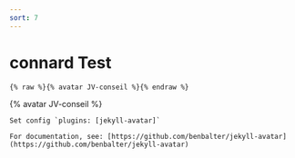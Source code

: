 ```yaml
---
sort: 7
---
```


# connard Test

```
{% raw %}{% avatar JV-conseil %}{% endraw %}
```

{% avatar JV-conseil %}

```tip
Set config `plugins: [jekyll-avatar]`

For documentation, see: [https://github.com/benbalter/jekyll-avatar](https://github.com/benbalter/jekyll-avatar)
```

